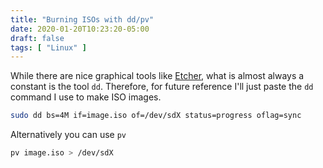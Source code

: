 ```yaml
---
title: "Burning ISOs with dd/pv"
date: 2020-01-20T10:23:20-05:00
draft: false
tags: [ "Linux" ]
---
```


While there are nice graphical tools like [Etcher](https://www.balena.io/etcher/), what is almost always a constant is the tool `dd`. Therefore, for future reference I'll just paste the `dd` command I use to make ISO images.

```bash
sudo dd bs=4M if=image.iso of=/dev/sdX status=progress oflag=sync
```

Alternatively you can use `pv`

```bash
pv image.iso > /dev/sdX
```

